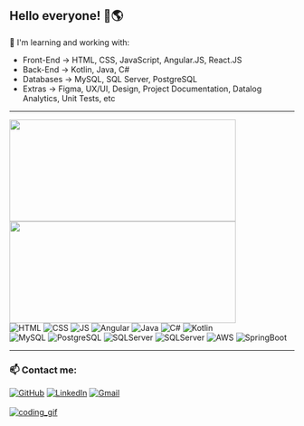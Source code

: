 ## Hello everyone! 👋🌎

🌱 I'm learning and working with: <br> 
<ul style="list-style">
    <li>Front-End -> HTML, CSS, JavaScript, Angular.JS, React.JS</li>
    <li>Back-End -> Kotlin, Java, C#</li>
    <li>Databases -> MySQL, SQL Server, PostgreSQL</li>
    <li>Extras -> Figma, UX/UI, Design, Project Documentation, Datalog Analytics, Unit Tests, etc</li>
</ul>

---
<div>
    <img height="180em" width="400em" src="https://github-readme-stats.vercel.app/api?username=CarlosDominciano&show_icons=true&theme=midnight-purple&include_all_commits=true&count_private=true"/>
    <img height="180em" width="400em" src="https://github-readme-stats.vercel.app/api/top-langs/?username=CarlosDominciano&layout=compact&langs_count=7&theme=midnight-purple"/>
</div>

<div>
    <img alt="HTML" src="https://img.shields.io/badge/HTML5-E34F26?style=for-the-badge&logo=html5&logoColor=white"/>
    <img alt="CSS" src="https://img.shields.io/badge/CSS3-1572B6?style=for-the-badge&logo=css3&logoColor=white"/>
    <img alt="JS" src="https://img.shields.io/badge/Javascript-323330?style=for-the-badge&logo=javascript&logoColor=F7DF1E"/>
    <img alt="Angular" src="https://img.shields.io/badge/Angular-DD0031?style=for-the-badge&logo=angular&logoColor=white"/>
    <img alt="Java" src="https://img.shields.io/badge/Java-ED8B00?style=for-the-badge&logo=java&logoColor=white"/>
    <img alt="C#" src="https://img.shields.io/badge/C%23-5B38CF?style=for-the-badge&logo=c-sharp&logoColor=white"/>
    <img alt="Kotlin" src="https://img.shields.io/badge/Kotlin-0095D5?&style=for-the-badge&logo=kotlin&logoColor=white"/><br>
    <img alt="MySQL" src="https://img.shields.io/badge/MySQL-00000F?style=for-the-badge&logo=mysql&logoColor=white"/>
    <img alt="PostgreSQL" src="https://img.shields.io/badge/PostgreSQL-316192?style=for-the-badge&logo=postgresql&logoColor=white"/>
    <img alt="SQLServer" src="https://img.shields.io/badge/Microsoft%20SQL%20Server-CC2927?style=for-the-badge&logo=microsoft%20sql%20server&logoColor=white">
    <img alt="SQLServer" src="https://img.shields.io/badge/Kibana-005571?style=for-the-badge&logo=Kibana&logoColor=white">
    <img alt="AWS" src="https://img.shields.io/badge/Amazon_AWS-FF9900?style=for-the-badge&logo=amazonaws&logoColor=white">
    <img alt= "SpringBoot" src="https://img.shields.io/badge/Spring_Boot-F2F4F9?style=for-the-badge&logo=spring-boot">
</div>

---
### 📫 Contact me:<br>
<div>
    <a href="https://github.com/CarlosDominciano"><img alt="GitHub" src="https://img.shields.io/badge/GitHub-100000?style=for-the-badge&logo=github&logoColor=white"></a>
    <a href="https://www.linkedin.com/in/carlos-dominciano-8749301b9/"><img alt="LinkedIn" src="https://img.shields.io/badge/LinkedIn-0077B5?style=for-the-badge&logo=linkedin&logoColor=white"></a>
    <a href="mailto:carlos.dominciano@gmail.com"><img alt="Gmail" src="https://img.shields.io/badge/Gmail-D14836?style=for-the-badge&logo=gmail&logoColor=white">
</div><br>

<div>
    <img alt="coding_gif" src="https://media3.giphy.com/media/v1.Y2lkPTc5MGI3NjExcGU1aDd4YnZzazR6aXE3ZXNiNnF0M2pjYTFwZWgwamU2c3dyMm16cyZlcD12MV9pbnRlcm5hbF9naWZfYnlfaWQmY3Q9Zw/lQDdDwdZpfYRn1MsJy/giphy.webp"><br>
</div>
